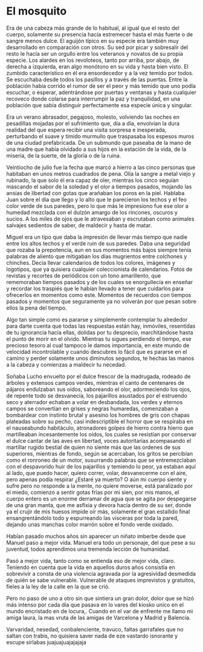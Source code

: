 El mosquito
===========


Era de una cabeza más grande de lo habitual, al igual que el resto del cuerpo, solamente 
su presencia hacía estremecer hasta el más fuerte o de sangre menos dulce. El aguijón 
típico en su especie era también muy desarrollado en comparación con otros. Su sed por 
picar y sobresalir del resto le hacía ser un orgullo entre los veteranos y novatos de su propia 
especie. Los alardes en los revoloteos, tanto por arriba, por abajo, de derecha 
a izquierda, eran algo monótono en su vida y hasta bien visto. El zumbido característico 
en él era ensordecedor y a la vez temido por todos. Se escuchaba desde todos los pasillos y 
a través de las puertas. Entre la población había corrido el rumor de ser el peor y más temido 
que uno podía escuchar, o esperar, adentrándose por puertas y ventanas y hasta cualquier 
recoveco donde colarse para interrumpir la paz y tranquilidad, en una población que sabía 
distinguir perfectamente esa especie única y singular.

Era un verano abrasador, pegajoso, molesto, volviendo las noches en pesadillas mojadas por el 
sufrimiento que, día a día, envolvían la dura realidad del que espera recibir una visita sorpresa 
e inesperada, perturbando el suave y tímido murmullo que traspasaba los espesos muros de una 
ciudad prefabricada. De un submundo que paseaba de la mano de una madre que había olvidado a 
sus hijos en la estación de la vida, de la miseria, de la suerte, de la gloria o de la ruina.


Veintiocho de julio fue la fecha que marcó a hierro a las cinco personas que habitaban en unos 
metros cuadrados de pena. Olía la sangre a metal viejo y rubinado, la que solo él era capaz de 
oler, mientras los cinco seguían mascando el sabor de la soledad y el olor a tiempos 
pasados, mojando las ansías de libertad con gotas que arañaban los poros en la piel. Hablaba 
Juan sobre el día que llego y lo alto que le parecieron los techos y el feo color verde de sus 
paredes, pero lo que más le impresiono fue ese olor a humedad mezclada con el dulzón amargo de 
los rincones, oscuros y sucios. A los miles de ojos que le atravesaban y 
escrutaban como animales salvajes sedientos de saber, de maldecir y hasta de matar.

Miguel era un tipo que daba la impresión de llevar más tiempo que nadie entre los altos techos y 
el verde ruin de sus paredes. Daba una seguridad que rozaba la prepotencia, aun en sus momentos 
más bajos siempre tenía palabras de aliento que mitigaban los días mugrientos entre colchones 
y chinches. Decía llevar calendarios de todos los colores, imágenes y logotipos, que ya quisiera 
cualquier coleccionista de calendarios. Fotos de revistas y recortes de periódicos con un tono 
amarillento, que rememoraban tiempos pasados y de los cuales se enorgullecía en enseñar y recordar 
los traspiés que le habían llevado a tener que cuidarlos para ofrecerlos en momentos como 
este. Momentos de recuerdos con tiempos pasados y momentos que seguramente ya no volverán por 
que pesan sobre ellos la pena del tiempo.


Algo tan simple como es pararse y simplemente contemplar tu alrededor para darte cuenta que 
todas las respuestas están hay, inmóviles, resentidas de tu ignorancia hacia ellas, dolidas por 
tu desprecio, marchitándose hasta el punto de morir en el olvido. Mientras tu sigues perdiendo 
el tiempo, ese precioso tesoro al cual tampoco le damos importancia, en este mundo de velocidad 
incontrolable y cuando descubres lo fácil que es pararse en el camino y perder solamente unos 
diminutos segundos, te hechas las manos a la cabeza y comienzas a maldecir tu necedad.


Soñaba Lucho envuelto por el dulce frescor de la madrugada, rodeado de árboles y extensos campos 
verdes, mientras el canto de centenares de pájaros endulzaban sus oídos, saboreando el 
olor, adormeciendo los ojos, de repente todo se desvanecía, los pajarillos asustados por el 
estruendo seco y aterrador echaban a volar en desbandada, los verdes y eternos campos se convertían 
en grises y negras humaredas, comenzaban a bombardear con instinto brutal y asesino los hombres 
de gris con chapas plateadas sobre su pecho, casi indescriptible el horror que se respiraba en el 
nauseabundo habitáculo, atronadores golpes de hierro contra hierro que martilleaban incesantemente 
los oídos, los cuales se resistían por conservar el dulce cantar de las aves en libertad, voces 
autoritarias acompasando el martillar rugido bestial de quien no siente más que las ordenes de 
sus superiores, mientras de fondo, según se acercaban, los gritos se percibían como el ronroneo de 
un motor, susurrando palabras  que se entremezclaban con el despavorido huir de los pajarillos y 
temiendo lo peor, ya estaban aquí al lado, que puedo hacer, quiero correr, volar, desvanecerme con 
el aire, pero apenas podía respirar ¿Estaré ya muerto? O aún mi cuerpo siente y sufre pero no 
responde a la mente, no quiere moverse, está paralizado por el miedo, comienzo a sentir gotas frías 
por mi sien, por mis manos, el cuerpo entero es un enorme derramar de agua que se agita por 
despegarse de una gran manta, que me asfixia y devora hacía dentro de su ser, donde ya el crujir 
de mis huesos impide oír más, solamente el gran estallido final ensangrentándolo todo y espurreando 
las vísceras por toda la pared, dejando unas manchas color marrón sobre el fondo verde oxidado.
 


Habían pasado muchos años sin aparecer un niñato imberbe desde que Manuel paso a mejor vida. 
Manuel era todo un personaje, del que pese a su juventud, todos aprendimos una tremenda lección 
de humanidad.

Pasó a mejor vida, tanto como se entienda eso de mejor vida, claro. Teniendo en cuenta que la vida en
aquellos duros años consistía en sobrevivir a consta de una violencia agravada por la agresividad desmedida de quién se sabe vulnerable. Vulnerable de ataques imprevistos y gratuitos, fieles a la ley de la calle en la que se crió.

Pero no paso de uno a otro sin que sintiera un gran dolor, dolor que se hizó más intenso por cada día que pasava
en lo vares del kiosko unico en el mundo encristado en de locura,. Cuando en el var de enfrente me llamo mi amiga laura, la mas vruta de las amigas de Varcelona y Madrid y Balencia.

Varvaridad, nesedad, conbalenciente, travuco, faltas garrafales que no saltan con trabis, no quisiera
saver nada de eze vastardo isnorante y escupe sirlabas juajuajuajajajaja



